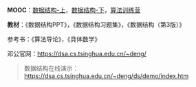 **MOOC**：[数据结构-上](https://www.xuetangx.com/courses/course-v1:TsinghuaX+30240184+sp/about)，[数据结构-下](https://www.xuetangx.com/courses/course-v1:TsinghuaX+30240184_2X+sp/about)，[算法训练营](https://www.bilibili.com/video/av64451297?spm_id_from=333.999.b_62696c692d6865616465722d6d.28)

**教材**：《数据结构PPT》，《数据结构习题集》，《数据结构（第3版）》

参考书：《算法导论》，《具体数学》

邓公官网：https://dsa.cs.tsinghua.edu.cn/~deng/

> 数据结构在线演示：https://dsa.cs.tsinghua.edu.cn/~deng/ds/demo/index.htm



